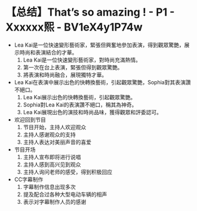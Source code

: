 # 【总结】That’s so amazing ! - P1 - Xxxxxx熙 - BV1eX4y1P74w

-   Lea Kai是一位快速變形藝術家，緊張但興奮地參加表演，得到觀眾驚艷，展示時尚和表演結合的才華。
    1.  Lea Kai是一位快速變形藝術家，對時尚充滿熱情。
    2.  第一次在台上表演，緊張但得到觀眾驚艷。
    3.  將表演和時尚融合，展現獨特才華。
-   Lea Kai在表演中展示出色的快轉換藝術，引起觀眾驚艷，Sophia對其表演讚不絕口。
    1.  Lea Kai展示出色的快轉換藝術，引起觀眾驚艷。
    2.  Sophia對Lea Kai的表演讚不絕口，稱其為神奇。
    3.  Lea Kai展現出色的演技和時尚品味，獲得觀眾和評委認可。
-   欢迎回到节目
    1.  节目开始，主持人欢迎观众
    2.  主持人感谢观众的支持
    3.  主持人表达对美丽声音的喜爱
-   节目开场
    1.  主持人宣布即将进行说唱
    2.  主持人感到高兴见到观众
    3.  主持人询问老师的感受，得到积极回应
-   CC字幕制作
    1.  字幕制作信息出现多次
    2.  提及配合过各种大型电动车辆的相声
    3.  表示对字幕制作人员的感谢